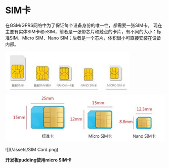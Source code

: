 SIM卡
===

在GSM/GPRS网络中为了保证每个设备身份的唯一性，都需要一张SIM卡。
现在主要有实体SIM卡和eSIM，前者是一张带芯片和触点的卡片，有不同的大小：标准SIM、Micro SIM、Nano SIM；后者是一个芯片，体积很小可直接安装在设备内部。


![](/assets/c8ea15ce36d3d539d086d6e73287e950352ab05f.jpg)

![](/assets/微信截图_20180505130001.png)

![](/assets/SIM Card.png)

**开发板pudding使用micro SIM卡**
